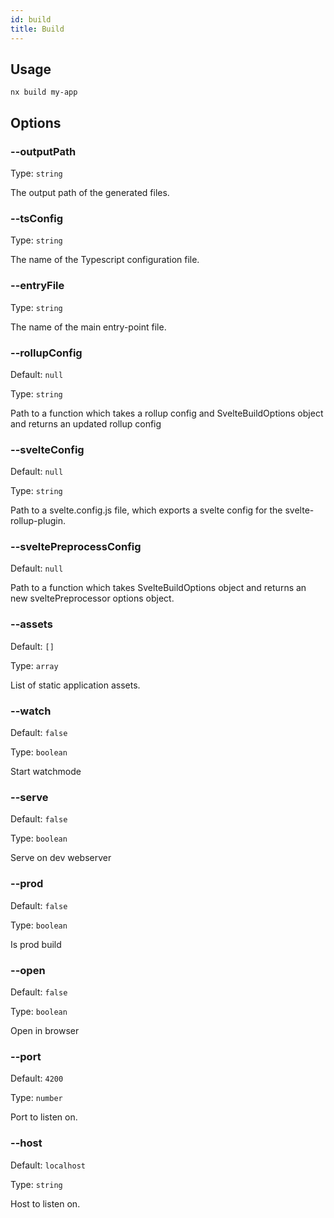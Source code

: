 ```yaml
---
id: build
title: Build
---
```


## Usage

```
nx build my-app
```

## Options

### --outputPath

Type: `string`

The output path of the generated files.

### --tsConfig

Type: `string`

The name of the Typescript configuration file.

### --entryFile

Type: `string`

The name of the main entry-point file.

### --rollupConfig

Default: `null`

Type: `string`

Path to a function which takes a rollup config and SvelteBuildOptions object and returns an updated rollup config

### --svelteConfig

Default: `null`

Type: `string`

Path to a svelte.config.js file, which exports a svelte config for the svelte-rollup-plugin.

### --sveltePreprocessConfig

Default: `null`

Path to a function which takes SvelteBuildOptions object and returns an new sveltePreprocessor options object.

### --assets

Default: `[]`

Type: `array`

List of static application assets.

### --watch

Default: `false`

Type: `boolean`

Start watchmode

### --serve

Default: `false`

Type: `boolean`

Serve on dev webserver

### --prod

Default: `false`

Type: `boolean`

Is prod build

### --open

Default: `false`

Type: `boolean`

Open in browser

### --port

Default: `4200`

Type: `number`

Port to listen on.

### --host

Default: `localhost`

Type: `string`

Host to listen on.
